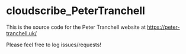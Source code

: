 # cloudscribe_PeterTranchell

This is the source code for the Peter Tranchell website at https://peter-tranchell.uk/  

Please feel free to log issues/requests!  
